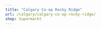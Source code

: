 ```yaml
---
title: "Calgary Co-op Rocky Ridge"
url: /calgary/calgary-co-op-rocky-ridge/
shop: Supermarkt
---
```

